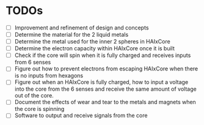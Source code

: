 # TODOs
- [ ] Improvement and refinement of design and concepts
- [ ] Determine the material for the 2 liquid metals
- [ ] Determine the metal used for the inner 2 spheres in HAIxCore
- [ ] Determine the electron capacity within HAIxCore once it is built
- [ ] Check if the core will spin when it is fully charged and receives inputs from 6 senses
- [ ] Figure out how to prevent electrons from escaping HAIxCore when there is no inputs from hexagons
- [ ] Figure out when an HAIxCore is fully charged, how to input a voltage into the core from the 6 senses and receive the same amount of voltage out of the core.
- [ ] Document the effects of wear and tear to the metals and magnets when the core is spinning
- [ ] Software to output and receive signals from the core

